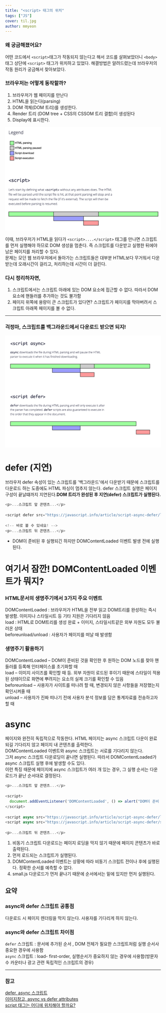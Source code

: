 ```yaml
---
title: "<script> 태그의 위치"
tags: ["JS"]
cover: til.jpg
author: mmyeon
---
```


### 왜 궁금해졌어요?

어떤 코드에서 `<script>`태그가 작동되지 않는다고 해서 코드를 살펴보았더니 `<body>`태그 상단에 `<script>` 태그가 위치하고 있었다.
해결방법은 알려드렸는데 브라우저의 작동 원리가 궁금해서 찾아보았다.

### 브라우저는 어떻게 동작할까?

1.  브라우저가 웹 페이지를 만난다
2.  HTML을 읽는다(parsing)
3.  DOM 객체(DOM 트리)를 생성한다.
4.  Render 트리 (DOM tree + CSS의 CSSOM 트리 결합)이 생성된다
5.  Display에 표시한다.

![이미지](./script1.png)

이때, 브라우저가 HTML을 읽다가 `<script>....</script>` 태그를 만나면 스크립트를 먼저 실행해야 하므로 DOM 생성을 멈춘다.
즉 스크립트를 다운받고 실행한 뒤에야 남은 페이지를 처리할 수 있다.<br>
문제는 모던 웹 브라우저에서 돌아가는 스크립트들은 대부분 HTML보다 무거워서 다운받는데 오래시간이 걸리고, 처리하는데 시간이 더 걸린다.<br>

### 다시 정리하자면,

1. 스크립트에서는 스크립트 아래에 있는 DOM 요소에 접근할 수 없다. 따라서 DOM 요소에 핸들러를 추가하는 것도 불가함
2. 페이지 위쪽에 용량이 큰 스크립트가 있다면? 스크립트가 페이지를 막아버려서 스크립트 아래쪽 페이지를 볼 수 없다.

---

### 걱정마, 스크립트를 백그라운드에서 다운로드 받으면 되지!

![이미지](./script2.png)

# defer (지연)

브라우저 defer 속성이 있는 스크립트를 '백그라운드'에서 다운받기 때문에 스크립트를 다운로드 하는 도중에도 HTML 파싱이 멈추지 않는다.
defer 스크립트 실행은 페이지 구성이 끝날떄까지 지연된다.<b>DOM 트리가 완성된 후 지연(defer) 스크립트가 실행된다.</b>

```js
<p>...스크립트 앞 콘텐츠...</p>

<script defer src="https://javascript.info/article/script-async-defer/long.js?speed=1"></script>

<!-- 바로 볼 수 있네요! -->
<p>...스크립트 뒤 콘텐츠...</p>
```

- DOM이 준비된 후 실행되긴 하지만 DOMContentLoaded 이벤트 발생 전에 실행된다.

# 여기서 잠깐! DOMContentLoaded 이벤트가 뭐지?

### HTML문서의 생명주기에서 3가지 주요 이벤트

DOMContentLoaded : 브라우저가 HTML을 전부 읽고 DOM트리를 완성하는 즉시 발생함. 이미지나 스타일시트 등 기타 지원은 기다리지 않음<br>
load : HTML로 DOM트리를 생성 완료 + 이미지, 스타일시트같은 외부 자원도 모두 불러온 상태<br>
beforeunload/unload : 사용자가 페이지를 떠날 때 발생함<br>

### 생명주기 활용하기

DOMContentLoaded – DOM이 준비된 것을 확인한 후 원하는 DOM 노드를 찾아 핸들러를 등록해 인터페이스를 초기화할 때<br>
load – 이미지 사이즈를 확인할 때 등. 외부 자원이 로드된 후이기 때문에 스타일이 적용된 상태이므로 화면에 뿌려지는 요소의 실제 크기를 확인할 수 있음<br>
beforeunload – 사용자가 사이트를 떠나려 할 때, 변경되지 않은 사항들을 저장했는지 확인시켜줄 때<br>
unload – 사용자가 진짜 떠나기 전에 사용자 분석 정보를 담은 통계자료를 전송하고자 할 때<br>

# async

페이지와 완전히 독립적으로 작동한다. HTML 페이지는 async 스크립트 다운이 완료되길 기다리지 않고 페이지 내 콘텐츠를 출력한다.<br>
DOMContentLoaded 이벤트와 async 스크립트는 서로를 기다리지 않는다.<br>
그저 async 스크립트 다운로딩이 끝나면 실행된다. 따라서 DOMContentLoaded가 async 스크립트 실행 후에 발생할 수도 있다.<br>
이런 특징 때문에 페이지에 async 스크립트가 여러 개 있는 경우, 그 실행 순서는 다운로드가 끝난 순서대로 결정된다.<br>

```js
<p>...스크립트 앞 콘텐츠...</p>

<script>
  document.addEventListener('DOMContentLoaded', () => alert("DOM이 준비 되었습니다!"));
</script>

<script async src="https://javascript.info/article/script-async-defer/long.js"></script>
<script async src="https://javascript.info/article/script-async-defer/small.js"></script>

<p>...스크립트 뒤 콘텐츠...</p>

```

1. 비동기 스크립트 다운로드는 페이지 로딩을 막지 않기 때문에 페이지 콘텐츠가 바로 출력된다.
2. 먼저 로드되는 스크립트가 실행된다.
3. DOMContentLoaded 이벤트는 상황에 따라 비동기 스크립트 전이나 후에 실행된다. 정확한 순서를 예측할 수 없다.
4. small.js 다운로드가 먼저 끝나기 때문에 순서에서는 밑에 있지만 먼저 실행된다.

## 요약

### async와 defer 스크립트 공통점

다운로드 시 페이지 렌더링을 막지 않는다. 사용자를 기다리게 하지 않는다.

### async와 defer 스크립트 차이점

`defer` 스크립트 : 문서에 추가된 순서 , DOM 전체가 필요한 스크립트처럼 실행 순서사 중요한 경우에 사용함<br>
`async` 스크립트 : load- first-order, 실행순서가 중요하지 않는 경우에 사용함(방문자 수 카운터나 광고 관련 독립적인 스크립트의 경우)

---

### 참고

[defer, async 스크립트](https://ko.javascript.info/script-async-defer)<br>
[이미지참고, async vs defer attributes](https://www.growingwiththeweb.com/2014/02/async-vs-defer-attributes.html)<br>
[script 태그는 어디에 위치해야 할까요?](https://velog.io/@takeknowledge/script-%ED%83%9C%EA%B7%B8%EB%8A%94-%EC%96%B4%EB%94%94%EC%97%90-%EC%9C%84%EC%B9%98%ED%95%B4%EC%95%BC-%ED%95%A0%EA%B9%8C%EC%9A%94)<br>
